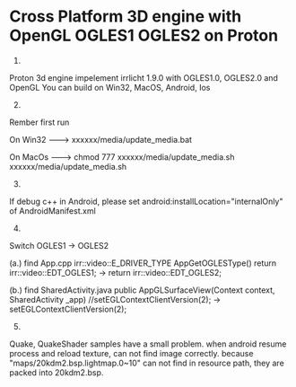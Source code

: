 Cross Platform 3D engine with OpenGL OGLES1 OGLES2 on Proton
=================
1.
Proton 3d engine impelement irrlicht 1.9.0 with OGLES1.0, OGLES2.0 and OpenGL
You can build on Win32, MacOS, Android, Ios

2.
Rember first run

On Win32 --->
xxxxxx/media/update_media.bat

On MacOs --->
chmod 777 xxxxxx/media/update_media.sh
xxxxxx/media/update_media.sh

3.
If debug c++ in Android, please set
android:installLocation="internalOnly" of AndroidManifest.xml

4.
Switch OGLES1 -> OGLES2

(a.) find App.cpp
irr::video::E_DRIVER_TYPE AppGetOGLESType()
return irr::video::EDT_OGLES1; -> return irr::video::EDT_OGLES2;

(b.) find SharedActivity.java
public AppGLSurfaceView(Context context, SharedActivity _app)
//setEGLContextClientVersion(2); -> setEGLContextClientVersion(2);

5.
Quake, QuakeShader samples have a small problem.
when android resume process and reload texture, can not find image correctly.
because "maps/20kdm2.bsp.lightmap.0~10" can not find in resource path, they are packed into 20kdm2.bsp.